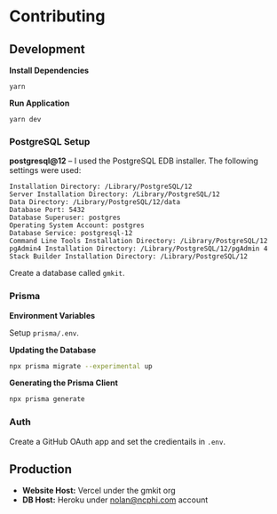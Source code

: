 # Contributing

## Development

**Install Dependencies**

```
yarn
```

**Run Application**

```
yarn dev
```

### PostgreSQL Setup

**postgresql@12** – I used the PostgreSQL EDB installer.
The following settings were used:

```
Installation Directory: /Library/PostgreSQL/12
Server Installation Directory: /Library/PostgreSQL/12
Data Directory: /Library/PostgreSQL/12/data
Database Port: 5432
Database Superuser: postgres
Operating System Account: postgres
Database Service: postgresql-12
Command Line Tools Installation Directory: /Library/PostgreSQL/12
pgAdmin4 Installation Directory: /Library/PostgreSQL/12/pgAdmin 4
Stack Builder Installation Directory: /Library/PostgreSQL/12
```

Create a database called `gmkit`.

### Prisma

**Environment Variables**

Setup `prisma/.env`.

**Updating the Database**

```bash
npx prisma migrate --experimental up
```

**Generating the Prisma Client**

```bash
npx prisma generate
```

### Auth

Create a GitHub OAuth app and set the credientails in `.env`.

## Production

- **Website Host:** Vercel under the gmkit org
- **DB Host:** Heroku under nolan@ncphi.com account